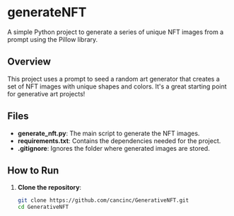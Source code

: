 # generateNFT

A simple Python project to generate a series of unique NFT images from a prompt using the Pillow library.

## Overview

This project uses a prompt to seed a random art generator that creates a set of NFT images with unique shapes and colors. It's a great starting point for generative art projects!

## Files

- **generate_nft.py**: The main script to generate the NFT images.
- **requirements.txt**: Contains the dependencies needed for the project.
- **.gitignore**: Ignores the folder where generated images are stored.

## How to Run

1. **Clone the repository**:
   ```bash
   git clone https://github.com/cancinc/GenerativeNFT.git
   cd GenerativeNFT
